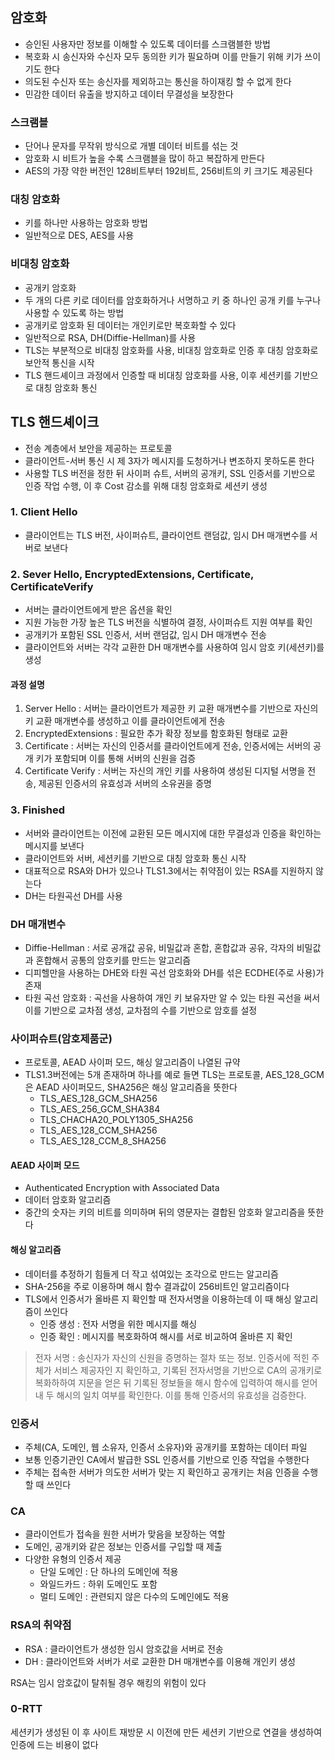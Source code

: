 ## 암호화

- 승인된 사용자만 정보를 이해할 수 있도록 데이터를 스크램블한 방법
- 복호화 시 송신자와 수신자 모두 동의한 키가 필요하며 이를 만들기 위해 키가 쓰이기도 한다
- 의도된 수신자 또는 송신자를 제외하고는 통신을 하이재킹 할 수 없게 한다
- 민감한 데이터 유출을 방지하고 데이터 무결성을 보장한다

### 스크램블
- 단어나 문자를 무작위 방식으로 개별 데이터 비트를 섞는 것
- 암호화 시 비트가 높을 수록 스크램블을 많이 하고 복잡하게 만든다
- AES의 가장 약한 버전인 128비트부터 192비트, 256비트의 키 크기도 제공된다

### 대칭 암호화
- 키를 하나만 사용하는 암호화 방법
- 일반적으로 DES, AES를 사용

### 비대칭 암호화
- 공개키 암호화
- 두 개의 다른 키로 데이터를 암호화하거나 서명하고 키 중 하나인 공개 키를 누구나 사용할 수 있도록 하는 방법
- 공개키로 암호화 된 데이터는 개인키로만 복호화할 수 있다
- 일반적으로 RSA, DH(Diffie-Hellman)를 사용
- TLS는 부분적으로 비대칭 암호화를 사용, 비대칭 암호화로 인증 후 대칭 암호화로 보안적 통신을 시작 
- TLS 핸드셰이크 과정에서 인증할 때 비대칭 암호화를 사용, 이후 세션키를 기반으로 대칭 암호화 통신

## TLS 핸드셰이크

- 전송 계층에서 보안을 제공하는 프로토콜
- 클라이언트-서버 통신 시 제 3자가 메시지를 도청하거나 변조하지 못하도론 한다
- 사용할 TLS 버전을 정한 뒤 사이퍼 슈트, 서버의 공개키, SSL 인증서를 기반으로 인증 작업 수행, 이 후 Cost 감소를 위해 대칭 암호화로 세션키 생성

### 1. Client Hello

- 클라이언트는 TLS 버전, 사이퍼슈트, 클라이언트 랜덤값, 임시 DH 매개변수를 서버로 보낸다

### 2. Sever Hello, EncryptedExtensions, Certificate, CertificateVerify

- 서버는 클라이언트에게 받은 옵션을 확인
- 지원 가능한 가장 높은 TLS 버전을 식별하여 결정, 사이퍼슈트 지원 여부를 확인
- 공개키가 포함된 SSL 인증서, 서버 랜덤값, 임시 DH 매개변수 전송
- 클라이언트와 서버는 각각 교환한 DH 매개변수를 사용하여 임시 암호 키(세션키)를 생성    

#### 과정 설명

1. Server Hello : 서버는 클라이언트가 제공한 키 교환 매개변수를 기반으로 자신의 키 교환 매개변수를 생성하고 이를 클라이언트에게 전송
2. EncryptedExtensions : 필요한 추가 확장 정보를 함호화된 형태로 교환
3. Certificate : 서버는 자신의 인증서를 클라이언트에게 전송, 인증서에는 서버의 공개 키가 포함되며 이를 통해 서버의 신원을 검증
4. Certificate Verify : 서버는 자신의 개인 키를 사용하여 생성된 디지털 서명을 전송, 제공된 인증서의 유효성과 서버의 소유권을 증명

### 3. Finished

- 서버와 클라이언트는 이전에 교환된 모든 메시지에 대한 무결성과 인증을 확인하는 메시지를 보낸다
- 클라이언트와 서버, 세션키를 기반으로 대칭 암호화 통신 시작
- 대표적으로 RSA와 DH가 있으나 TLS1.3에서는 취약점이 있는 RSA를 지원하지 않는다
- DH는 타원곡선 DH를 사용

### DH 매개변수

- Diffie-Hellman : 서로 공개값 공유, 비밀값과 혼합, 혼합값과 공유, 각자의 비밀값과 혼합해서 공통의 암호키를 만드는 알고리즘
- 디피헬만을 사용하는 DHE와 타원 곡선 암호화와 DH를 섞은 ECDHE(주로 사용)가 존재
- 타원 곡선 암호화 : 곡선을 사용하여 개인 키 보유자만 알 수 있는 타원 곡선을 써서 이를 기반으로 교차점 생성, 교차점의 수를 기반으로 암호를 설정

### 사이퍼슈트(암호제품군)

- 프로토콜, AEAD 사이퍼 모드, 해싱 알고리즘이 나열된 규약
- TLS1.3버전에는 5개 존재하며 하나를 예로 들면 TLS는 프로토콜, AES_128_GCM은 AEAD 사이퍼모드, SHA256은 해싱 알고리즘을 뜻한다
    - TLS_AES_128_GCM_SHA256
    - TLS_AES_256_GCM_SHA384
    - TLS_CHACHA20_POLY1305_SHA256
    - TLS_AES_128_CCM_SHA256
    - TLS_AES_128_CCM_8_SHA256

#### AEAD 사이퍼 모드

- Authenticated Encryption with Associated Data
- 데이터 암호화 알고리즘
- 중간의 숫자는 키의 비트를 의미하며 뒤의 영문자는 결합된 암호화 알고리즘을 뜻한다

#### 해싱 알고리즘

- 데이터를 추정하기 힘들게 더 작고 섞여있는 조각으로 만드는 알고리즘
- SHA-256을 주로 이용하며 해시 함수 결과값이 256비트인 알고리즘이다
- TLS에서 인증서가 올바른 지 확인할 때 전자서명을 이용하는데 이 때 해싱 알고리즘이 쓰인다
    - 인증 생성 : 전자 서명을 위한 메시지를 해싱
    - 인증 확인 : 메시지를 복호화하여 해시를 서로 비교하여 올바른 지 확인

> 전자 서명 : 송신자가 자신의 신원을 증명하는 절차 또는 정보. 인증서에 적힌 주체가 서비스 제공자인 지 확인하고, 기록된 전자서명을 기반으로 CA의 공개키로 복화하하여 지문을 얻은 뒤 기록된 정보들을 해시 함수에 입력하여 해시를 얻어내 두 해시의 일치 여부를 확인한다. 이를 통해 인증서의 유효성을 검증한다.

### 인증서

- 주체(CA, 도메인, 웹 소유자, 인증서 소유자)와 공개키를 포함하는 데이터 파일
- 보통 인증기관인 CA에서 발급한 SSL 인증서를 기반으로 인증 작업을 수행한다
- 주체는 접속한 서버가 의도한 서버가 맞는 지 확인하고 공개키는 처음 인증을 수행할 때 쓰인다

### CA

- 클라이언트가 접속을 원한 서버가 맞음을 보장하는 역할
- 도메인, 공개키와 같은 정보는 인증서를 구입할 때 제출
- 다양한 유형의 인증서 제공
    - 단일 도메인 : 단 하나의 도메인에 적용
    - 와일드카드 : 하위 도메인도 포함
    - 멀티 도메인 : 관련되지 않은 다수의 도메인에도 적용

### RSA의 취약점

- RSA : 클라이언트가 생성한 임시 암호값을 서버로 전송
- DH : 클라이언트와 서버가 서로 교환한 DH 매개변수를 이용해 개인키 생성

RSA는 임시 암호값이 탈취될 경우 해킹의 위험이 있다

### 0-RTT

세션키가 생성된 이 후 사이트 재방문 시 이전에 만든 세션키 기반으로 연결을 생성하여 인증에 드는 비용이 없다